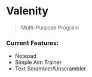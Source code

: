 # Valenity 
> Multi-Purpose Program

### Current Features:
* Notepad
* Simple Aim Trainer
* Text Scrambler/Unscrambler
